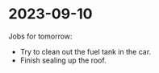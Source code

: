 # 2023-09-10

Jobs for tomorrow:

 * Try to clean out the fuel tank in the car.
 * Finish sealing up the roof.
